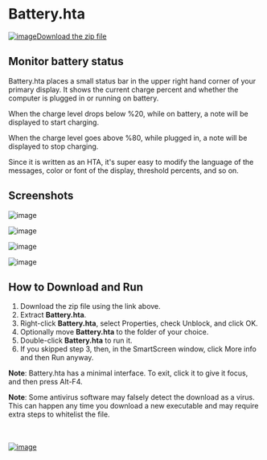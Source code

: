 # Battery.hta

[![image](https://github.com/LesFerch/WinSetView/assets/79026235/0188480f-ca53-45d5-b9ff-daafff32869e)Download the zip file](https://github.com/LesFerch/Battery.hta/releases/download/1.0.0/Battery.hta.zip)

## Monitor battery status

Battery.hta places a small status bar in the upper right hand corner of your primary display. It shows the current charge percent and whether the computer is plugged in or running on battery.

When the charge level drops below %20, while on battery, a note will be displayed to start charging.

When the charge level goes above %80, while plugged in, a note will be displayed to stop charging.

Since it is written as an HTA, it's super easy to modify the language of the messages, color or font of the display, threshold percents, and so on.

## Screenshots

![image](https://github.com/LesFerch/Battery.hta/assets/79026235/4275f1e2-1a8b-4cac-b2ba-b22b38f9efe8)

![image](https://github.com/LesFerch/Battery.hta/assets/79026235/f4d03a8b-a0c0-464d-ab03-2a3841f4f786)

![image](https://github.com/LesFerch/Battery.hta/assets/79026235/2c2ff1ca-cd18-4d81-bc14-fd1dabba2ba1)

![image](https://github.com/LesFerch/Battery.hta/assets/79026235/131c7b3e-818b-4c57-8372-4fc7b851f3ce)

## How to Download and Run

1. Download the zip file using the link above.
2. Extract **Battery.hta**.
3. Right-click **Battery.hta**, select Properties, check Unblock, and click OK.
4. Optionally move **Battery.hta** to the folder of your choice.
5. Double-click **Battery.hta** to run it.
6. If you skipped step 3, then, in the SmartScreen window, click More info and then Run anyway.

**Note**: Battery.hta has a minimal interface. To exit, click it to give it focus, and then press Alt-F4.

**Note**: Some antivirus software may falsely detect the download as a virus. This can happen any time you download a new executable and may require extra steps to whitelist the file.

\
\
[![image](https://github.com/LesFerch/WinSetView/assets/79026235/63b7acbc-36ef-4578-b96a-d0b7ea0cba3a)](https://github.com/LesFerch/Battery.hta)
